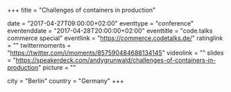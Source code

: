 +++
title = "Challenges of containers in production"

date = "2017-04-27T09:00:00+02:00"
eventtype = "conference"
eventenddate = "2017-04-28T20:00:00+02:00"
eventtitle = "code.talks commerce special"
eventlink = "https://commerce.codetalks.de/"
ratinglink = ""
twittermoments = "https://twitter.com/i/moments/857590484688134145"
videolink = ""
slides = "https://speakerdeck.com/andygrunwald/challenges-of-containers-in-production"
picture = ""

city = "Berlin"
country = "Germany"
+++
